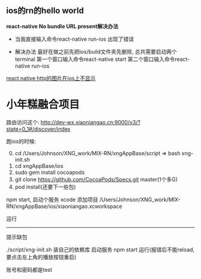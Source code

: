 ## ios的rn的hello world

**react-native No bundle URL present解决办法**

- 当我直接输入命令react-native run-ios 出现了错误


- 解决办法
    最好在做之前先把ios/build文件夹先删除, 总共需要启动两个terminal 
    第一个窗口输入命令react-native start 
    第二个窗口输入命令react-native run-ios 


[react native http的图片在ios上不显示
](https://segmentfault.com/a/1190000002933776)



# 小年糕融合项目

路由访问这个: http://dev-wx.xiaoniangao.cn:9000/v3/?state=0_1#/discover/index

跑ios的时候:

0. cd /Users/Johnson/XNG_work/MIX-RN/xngAppBase/script => bash xng-init.sh
1. cd xngAppBase/ios
2. sudo gem install cocoapods
3.  git clone https://github.com/CocoaPods/Specs.git master(1个多G)
3. pod install(还要下一些包)

npm start,  启动个服务
xcode 添加项目 /Users/Johnson/XNG_work/MIX-RN/xngAppBase/ios/xiaoniangao.xcworkspace

运行

-----------------
提示缺包

./script/xng-init.sh  装自己的依赖库
启动服务  npm start
运行(报错后不能reload, 要点击左上角的播放按钮重启)

账号和密码都是test